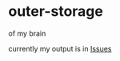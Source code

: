 # outer-storage
of my brain

currently my output is in [Issues](https://github.com/peccu/outer-storage/issues)
